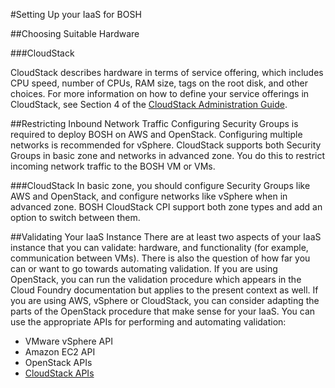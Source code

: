 #Setting Up your IaaS for BOSH

##Choosing Suitable Hardware

###CloudStack

CloudStack describes hardware in terms of service offering, which includes CPU speed, number of CPUs, RAM size, tags on the root disk, and other choices. For more information on how to define your service offerings in CloudStack, see Section 4 of the [CloudStack Administration Guide](http://download.cloud.com/releases/2.2.0/CloudStack2.2.4AdminGuide.pdf).

##Restricting Inbound Network Traffic
Configuring Security Groups is required to deploy BOSH on AWS and OpenStack. Configuring multiple networks is recommended for vSphere. CloudStack supports both Security Groups in basic zone and networks in advanced zone. You do this to restrict incoming network traffic to the BOSH VM or VMs.

###CloudStack
In basic zone, you should configure Security Groups like AWS and OpenStack, and configure networks like vSphere when in advanced zone. BOSH CloudStack CPI support both zone types and add an option to switch between them.

##Validating Your IaaS Instance
There are at least two aspects of your IaaS instance that you can validate: hardware, and functionality (for example, communication between VMs).
There is also the question of how far you can or want to go towards automating validation.
If you are using OpenStack, you can run the validation procedure which appears in the Cloud Foundry documentation but applies to the present context as well.
If you are using AWS, vSphere or CloudStack, you can consider adapting the parts of the OpenStack procedure that make sense for your IaaS.
You can use the appropriate APIs for performing and automating validation:
* VMware vSphere API
* Amazon EC2 API
* OpenStack APIs
* [CloudStack APIs](https://cloudstack.apache.org/docs/api/)


